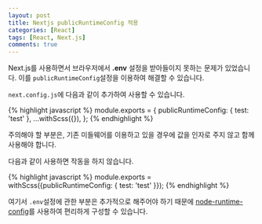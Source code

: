 ```yaml
---
layout: post
title: Nextjs publicRuntimeConfig 적용
categories: [React]
tags: [React, Next.js]
comments: true
---
```


Next.js를 사용하면서 브라우저에서 **.env** 설정을 받아들이지 못하는 문제가 있었습니다. 이를 `publicRuntimeConfig`설정을 이용하여 해결할 수 있습니다.

`next.config.js`에 다음과 같이 추가하여 사용할 수 있습니다.

{% highlight javascript %}
module.exports = {
  publicRuntimeConfig: { test: 'test' },
  ...withScss({}),
};
{% endhighlight %}

주의해야 할 부분은, 기존 미들웨어를 이용하고 있을 경우에 값을 인자로 주지 않고 함께 사용해야 합니다. 

다음과 같이 사용하면 작동을 하지 않습니다.

{% highlight javascript %}
module.exports = withScss({publicRuntimeConfig: { test: 'test' }});
{% endhighlight %}

여기서 `.env`설정에 관한 부분은 추가적으로 해주어야 하기 때문에 [node-runtime-config](https://www.npmjs.com/package/next-runtime-dotenv)를 사용하여 편리하게 구성할 수 있습니다.